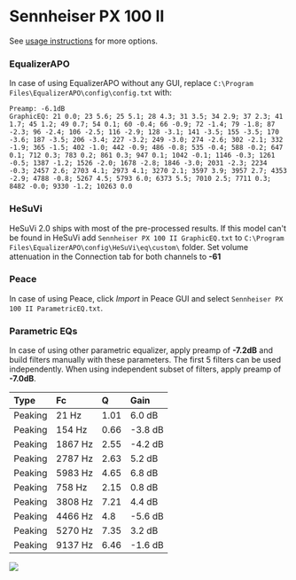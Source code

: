 # Sennheiser PX 100 II
See [usage instructions](https://github.com/jaakkopasanen/AutoEq#usage) for more options.

### EqualizerAPO
In case of using EqualizerAPO without any GUI, replace `C:\Program Files\EqualizerAPO\config\config.txt`
with:
```
Preamp: -6.1dB
GraphicEQ: 21 0.0; 23 5.6; 25 5.1; 28 4.3; 31 3.5; 34 2.9; 37 2.3; 41 1.7; 45 1.2; 49 0.7; 54 0.1; 60 -0.4; 66 -0.9; 72 -1.4; 79 -1.8; 87 -2.3; 96 -2.4; 106 -2.5; 116 -2.9; 128 -3.1; 141 -3.5; 155 -3.5; 170 -3.6; 187 -3.5; 206 -3.4; 227 -3.2; 249 -3.0; 274 -2.6; 302 -2.1; 332 -1.9; 365 -1.5; 402 -1.0; 442 -0.9; 486 -0.8; 535 -0.4; 588 -0.2; 647 0.1; 712 0.3; 783 0.2; 861 0.3; 947 0.1; 1042 -0.1; 1146 -0.3; 1261 -0.5; 1387 -1.2; 1526 -2.0; 1678 -2.8; 1846 -3.0; 2031 -2.3; 2234 -0.3; 2457 2.6; 2703 4.1; 2973 4.1; 3270 2.1; 3597 3.9; 3957 2.7; 4353 -2.9; 4788 -0.8; 5267 4.5; 5793 6.0; 6373 5.5; 7010 2.5; 7711 0.3; 8482 -0.0; 9330 -1.2; 10263 0.0
```

### HeSuVi
HeSuVi 2.0 ships with most of the pre-processed results. If this model can't be found in HeSuVi add
`Sennheiser PX 100 II GraphicEQ.txt` to `C:\Program Files\EqualizerAPO\config\HeSuVi\eq\custom\` folder.
Set volume attenuation in the Connection tab for both channels to **-61**

### Peace
In case of using Peace, click *Import* in Peace GUI and select `Sennheiser PX 100 II ParametricEQ.txt`.

### Parametric EQs
In case of using other parametric equalizer, apply preamp of **-7.2dB** and build filters manually
with these parameters. The first 5 filters can be used independently.
When using independent subset of filters, apply preamp of **-7.0dB**.

| Type    | Fc      |    Q | Gain    |
|:--------|:--------|:-----|:--------|
| Peaking | 21 Hz   | 1.01 | 6.0 dB  |
| Peaking | 154 Hz  | 0.66 | -3.8 dB |
| Peaking | 1867 Hz | 2.55 | -4.2 dB |
| Peaking | 2787 Hz | 2.63 | 5.2 dB  |
| Peaking | 5983 Hz | 4.65 | 6.8 dB  |
| Peaking | 758 Hz  | 2.15 | 0.8 dB  |
| Peaking | 3808 Hz | 7.21 | 4.4 dB  |
| Peaking | 4466 Hz | 4.8  | -5.6 dB |
| Peaking | 5270 Hz | 7.35 | 3.2 dB  |
| Peaking | 9137 Hz | 6.46 | -1.6 dB |

![](https://raw.githubusercontent.com/jaakkopasanen/AutoEq/master/results/headphonecom/sbaf-serious/Sennheiser%20PX%20100%20II/Sennheiser%20PX%20100%20II.png)